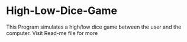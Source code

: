# High-Low-Dice-Game
This Program simulates a high/low dice game between the user and the computer. Visit Read-me file for more
